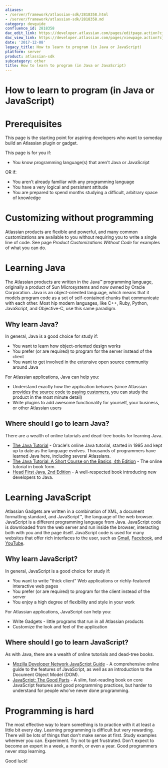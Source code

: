 ```yaml
---
aliases:
- /server/framework/atlassian-sdk/2818358.html
- /server/framework/atlassian-sdk/2818358.md
category: devguide
confluence_id: 2818358
dac_edit_link: https://developer.atlassian.com/pages/editpage.action?cjm=wozere&pageId=2818358
dac_view_link: https://developer.atlassian.com/pages/viewpage.action?cjm=wozere&pageId=2818358
date: '2017-12-08'
legacy_title: How to learn to program (in Java or JavaScript)
platform: server
product: atlassian-sdk
subcategory: other
title: How to learn to program (in Java or JavaScript)
---
```

# How to learn to program (in Java or JavaScript)

# Prerequisites

This page is the starting point for aspiring developers who want to someday build an Atlassian plugin or gadget.

This page is for you if:

-   You know programming language(s) that aren't Java or JavaScript

OR if:

-   You aren't already familiar with any programming language
-   You have a very logical and persistent attitude
-   You are prepared to spend months studying a difficult, arbitrary space of knowledge

# Customizing without programming

Atlassian products are flexible and powerful, and many common customizations are available to you without requiring you to write a single line of code. See page *Product Customizations Without Code* for examples of what you can do.

# Learning Java

The Atlassian products are written in the Java™ programming language, originally a product of Sun Microsystems and now owned by Oracle Corporation. Java is an object-oriented language, which means that it models program code as a set of self-contained chunks that communicate with each other. Most hip modern languages, like C++, Ruby, Python, JavaScript, and Objective-C, use this same paradigm.

## Why learn Java?

In general, Java is a good choice for study if:

-   You want to learn how object-oriented design works
-   You prefer (or are required) to program for the server instead of the client
-   You want to get involved in the extensive open source community around Java

For Atlassian applications, Java can help you:

-   Understand exactly how the application behaves (since Atlassian <a href="http://www.atlassian.com/software/confluence/licensing-faq.jsp#source_code" class="external-link">provides the source code to paying customers</a>, you can study the product in the most minute detail)
-   Write plugins to add awesome functionality for yourself, your business, or other Atlassian users

## Where should I go to learn Java?

There are a wealth of online tutorials and dead-tree books for learning Java.

-   <a href="http://download.oracle.com/javase/tutorial/" class="external-link">The Java Tutorial</a> - Oracle's online Java tutorial, started in 1995 and kept up to date as the language evolves. Thousands of programmers have learned Java here, including several Atlassians.
-   <a href="http://www.amazon.com/Java-Tutorial-Short-Course-Basics/dp/0321334205/" class="external-link">The Java Tutorial: A Short Course on the Basics, 4th Edition</a> - The online tutorial in book form.
-   <a href="http://www.amazon.com/Head-First-Java-Kathy-Sierra/dp/0596009208" class="external-link">Head First Java, 2nd Edition</a> - A well-respected book introducing new developers to Java.

# Learning JavaScript

Atlassian Gadgets are written in a combination of XML, a document formatting standard, and JavaScript™, the language of the web browser. JavaScript is a different programming language from Java. JavaScript code is downloaded from the web server and run inside the browser, interacting both with you and the page itself. JavaScript code is used for many websites that offer rich interfaces to the user, such as <a href="http://gmail.com" class="external-link">Gmail</a>, <a href="http://www.facebook.com" class="external-link">Facebook</a>, and <a href="http://www.youtube.com" class="external-link">YouTube</a>.

## Why learn JavaScript?

In general, JavaScript is a good choice for study if:

-   You want to write "thick client" Web applications or richly-featured interactive web pages
-   You prefer (or are required) to program for the client instead of the server
-   You enjoy a high degree of flexibility and style in your work

For Atlassian applications, JavaScript can help you:

-   Write Gadgets - little programs that run in all Atlassian products
-   Customize the look and feel of the application

## Where should I go to learn JavaScript?

As with Java, there are a wealth of online tutorials and dead-tree books.

-   <a href="https://developer.mozilla.org/en/JavaScript/Guide" class="external-link">Mozilla Developer Network JavaScript Guide</a> - A comprehensive online guide to the features of JavaScript, as well as an introduction to the Document Object Model (DOM).
-   <a href="http://www.amazon.com/JavaScript-Good-Parts-Douglas-Crockford/dp/0596517742" class="external-link">JavaScript: The Good Parts</a> - A slim, fast-reading book on core JavaScript features and good programming practices, but harder to understand for people who've never done programming.

# Programming is hard

The most effective way to learn something is to practice with it at least a little bit every day. Learning programming is difficult but very rewarding. There will be lots of things that don't make sense at first. Study examples wherever you can. Experiment. Try not to get frustrated. Don't expect to become an expert in a week, a month, or even a year. Good programmers never stop learning.

Good luck!























































































































































